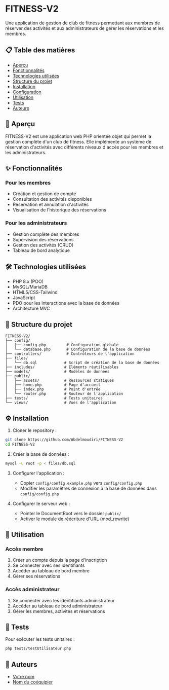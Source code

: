# FITNESS-V2

Une application de gestion de club de fitness permettant aux membres de réserver des activités et aux administrateurs de gérer les réservations et les membres.

## 📋 Table des matières
- [Aperçu](#aperçu)
- [Fonctionnalités](#fonctionnalités)
- [Technologies utilisées](#technologies-utilisées)
- [Structure du projet](#structure-du-projet)
- [Installation](#installation)
- [Configuration](#configuration)
- [Utilisation](#utilisation)
- [Tests](#tests)
- [Auteurs](#auteurs)

## 🎯 Aperçu

FITNESS-V2 est une application web PHP orientée objet qui permet la gestion complète d'un club de fitness. Elle implémente un système de réservation d'activités avec différents niveaux d'accès pour les membres et les administrateurs.

## ✨ Fonctionnalités

### Pour les membres
- Création et gestion de compte
- Consultation des activités disponibles
- Réservation et annulation d'activités
- Visualisation de l'historique des réservations

### Pour les administrateurs
- Gestion complète des membres
- Supervision des réservations
- Gestion des activités (CRUD)
- Tableau de bord analytique

## 🛠 Technologies utilisées

- PHP 8.x (POO)
- MySQL/MariaDB
- HTML5/CSS-Tailwind
- JavaScript
- PDO pour les interactions avec la base de données
- Architecture MVC

## 📁 Structure du projet

```
FITNESS-V2/
├── config/
│   ├── config.php         # Configuration globale
│   └── database.php       # Configuration de la base de données
├── controllers/           # Contrôleurs de l'application
├── files/
│   └── db.sql            # Script de création de la base de données
├── includes/             # Éléments réutilisables
├── models/               # Modèles de données
├── public/              
│   ├── assets/           # Ressources statiques
│   ├── home.php          # Page d'accueil
│   ├── index.php         # Point d'entrée
│   └── router.php        # Routeur de l'application
├── tests/                # Tests unitaires
└── views/                # Vues de l'application
```

## ⚙️ Installation

1. Cloner le repository :
```bash
git clone https://github.com/Abdelmoudiri/FITNESS-V2
cd FITNESS-V2
```

2. Créer la base de données :
```bash
mysql -u root -p < files/db.sql
```

3. Configurer l'application :
   - Copier `config/config.example.php` vers `config/config.php`
   - Modifier les paramètres de connexion à la base de données dans `config/config.php`

4. Configurer le serveur web :
   - Pointer le DocumentRoot vers le dossier `public/`
   - Activer le module de réécriture d'URL (mod_rewrite)


## 📘 Utilisation

### Accès membre
1. Créer un compte depuis la page d'inscription
2. Se connecter avec ses identifiants
3. Accéder au tableau de bord membre
4. Gérer ses réservations

### Accès administrateur
1. Se connecter avec les identifiants administrateur
2. Accéder au tableau de bord administrateur
3. Gérer les membres, activités et réservations

## 🧪 Tests 

Pour exécuter les tests unitaires :

```bash
php tests/testUtilisateur.php
```

## 👥 Auteurs

- [Votre nom](https://github.com/Abdelmoudiri)
- [Nom du coéquipier](https://github.com/Dadssi)
